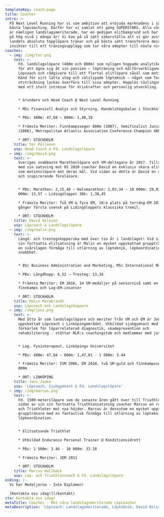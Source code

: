 ```yaml
---
templateKey: coach-page
title: Coacher
intro: >-
  På Next Level Running har vi som ambition att erbjuda marknadens i särklass
  bästa löpcoaching. Därför har vi samlat ett gäng SUPERSTARS. Alla våra Coacher
  är nämligen landslagsmeriterade, har en gedigen elitbakgrund och har coachat
  på hög nivå i många år! Vi kan på så sätt säkerställa att vi gör avstamp i hur
  landets absoluta topplöpare tränar och på bästa sätt transferera dessa
  insikter till ett träningsupplägg som tar våra adepter till nästa nivå. 
coaches:
  - img: /img/tor.png
    text: >-
      Fd. landslagslöpare (400m och 800m) som nyligen hoppade analytikerjobbet
      för att ägna sig åt sin passion – löpträning och målförverkligande!
      Löpcoach och rådgivare till ett flertal elitlöpare såväl som motionärer.
      Känd för sitt lätta steg och välslipade löpteknik – något som Tor i hög
      utsträckning lyckas överföra till sina adepter. Hopplös tävlingsmänniska
      med ett stort intresse för drivkrafter och personlig utveckling. 


      * Grundare och Head Coach @ Next Level Running

      * MSc Finansiell Analys och Styrning, Handelshögskolan i Stockholm

      * PBs: 400m: 47,68 – 800m: 1,48,18

      * Främsta Meriter: Finnkampsseger 800m (2007), Semifinalist Junior-VM 800m
      (2006), Metropolitan Atlantic Association Conference Champion 400m (2008)

      * ORT: STOCKHOLM
    title: Tor Pöllänen
    usp: Head Coach & Fd. Landslagslöpare
  - img: /img/david.png
    text: >-
      Sveriges snabbaste Marathonlöpare och VM-deltagare år 2017. Tillsammans
      med sin satsning mot OS 2020 coachar David en exklusiv skara elit- såväl
      som motionslöpare mot deras mål. Vid sidan av detta är David en uppskattad
      och inspirerande föreläsare.


      * PBs: Marathon: 2,15,40 – Halvmarathon: 1,03,34 – 10 000m: 29,03 – 5
      000m: 13,57 – Lidingöloppet 30k: 1,38,45

      * Främsta Meriter: Två VM & fyra EM, 10:e plats på terräng-EM 2015, tre
      gånger första svensk på Lidingöloppets klassiska tremil.

      * ORT: STOCKHOLM
    title: David Nilsson
    usp: Löpcoach & Landslagslöpare
  - img: /img/malin.png
    text: >-
      Längd- och trestegshopperska med över tio år i landslaget! Vid sidan av
      sin fortsatta elitsatsning är Malin en mycket uppskattad grupptränare med
      en svårslagen förmåga till utlärning av löpteknik, löpkoordination och
      snabbhet. 


      * BSc Business Administration and Marketing, MSc International Marketing

      * PBs: Längdhopp: 6,52 – Tresteg: 13,34

      * Främsta Meriter: EM 2016, 14 SM-medaljer på seniornivå samt en lång rad
      finnkamps och Lag-EM-insatser

      * ORT: STOCKHOLM
    title: Malin Marmbrandt
    usp: Löpcoach och Landslagshoppare
  - img: /img/joni.png
    text: >-
      Med åtta år som landslagslöpare och meriter från VM och EM är Joni en
      uppskattad Löpcoach i Linköpingområdet. Utbildad sjukgymnast med en
      förkärlek för löparrelaterad diagnostik, skadeprevention och
      rehabilitering - stöttar NLR:s coachingstab och medlemmar med just detta!


      * Leg. Fysioterapeut, Linköpings Universitet

      * PBs: 400m: 47,04 - 800m: 1,47,01 - 1 500m: 3.44

      * Främsta Meriter: IVM 2006, EM 2010, två SM-guld och finnkampsseger på
      800m

      * ORT: LINKÖPING
    title: Joni Jaako
    usp: 'Löpcoach, Sjukgymnast & Fd. Landslagslöpare'
  - img: /img/marcus.png
    text: >-
      Fd. 1500-meterslöpare som de senaste åren gått över till Triathlon. Vid
      sidan av sin sin fortsatta Triathlonsatsning coachar Marcus en rad Löpare
      och Triathleter mot nya höjder. Marcus är dessutom en mycket uppskattad
      grupptränare med en fantastisk förmåga till utlärning av löpteknik och
      löpkoordination.


      * Elitsatsande Triathlet

      * Utbildad Endurance Personal Trainer @ Konditionsidrott 

      * PBs: 1 500m: 3.46 - 10 000m: 33.28

      * Främsta Meriter: JEM 2011

      * ORT: STOCKHOLM
    title: Marcus Hallbäck
    usp: Löp- och Triathloncoach & Fd. Landslagslöpare
ending: |-
  Vi har Medaljerna - Inte Diplomen!

  [Kontakta oss idag!](/kontakt)
cta: Kontakta oss idag!
metaTitle: Coacher - Möt våra landslagsmeriterade Löpcoacher
metaDescription: 'Löpcoach: Landslagsmeriterade, Löpteknik, David Nilsson, PT löpning, tränare'
---
```


